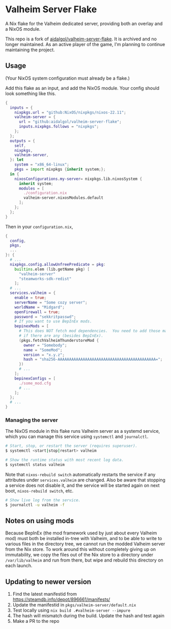 # Valheim Server Flake
A Nix flake for the Valheim dedicated server, providing both an overlay and a NixOS module.

This repo is a fork of [aidalgol/valheim-server-flake](https://github.com/aidalgol/valheim-server-flake). It is archived and no longer maintained.
As an active player of the game, I'm planning to continue maintaining the project.

## Usage
(Your NixOS system configuration must already be a flake.)

Add this flake as an input, and add the NixOS module.  Your config should look something like this.
```nix
{
  inputs = {
    nixpkgs.url = "github:NixOS/nixpkgs/nixos-22.11";
    valheim-server = {
      url = "github:aidalgol/valheim-server-flake";
      inputs.nixpkgs.follows = "nixpkgs";
    };
  };
  outputs = {
    self,
    nixpkgs,
    valheim-server,
  }: let
    system = "x86_64-linux";
    pkgs = import nixpkgs {inherit system;};
  in {
    nixosConfigurations.my-server= nixpkgs.lib.nixosSystem {
      inherit system;
      modules = [
        ./configuration.nix
        valheim-server.nixosModules.default
      ];
    };
  };
}
```

Then in your `configuration.nix`,
```nix
{
  config,
  pkgs,
  ...  
}: {
  # ...
  nixpkgs.config.allowUnfreePredicate = pkg:
    builtins.elem (lib.getName pkg) [
      "valheim-server"
      "steamworks-sdk-redist"
    ];
  # ...
  services.valheim = {
    enable = true;
    serverName = "Some cozy server";
    worldName = "Midgard";
    openFirewall = true;
    password = "sekkritpasswd";
    # If you want to use BepInEx mods.
    bepinexMods = [
      # This does NOT fetch mod dependencies.  You need to add those manually,
      # if there are any (besides BepInEx).
      (pkgs.fetchValheimThunderstoreMod {
        owner = "Somebody";
        name = "SomeMod";
        version = "x.y.z";
        hash = "sha256-AAAAAAAAAAAAAAAAAAAAAAAAAAAAAAAAAAAAAAAAAAA=";
      })
      # ...
    ];
    bepinexConfigs = [
      ./some_mod.cfg
      # ...
    ];
  };
  # ...
}
```

### Managing the server
The NixOS module in this flake runs Valheim server as a systemd service, which you can manage this service using `systemctl` and `journalctl`.

```sh
# Start, stop, or restart the server (requires superuser).
$ systemctl <start|stop|restart> valheim
```

```sh
# Show the runtime status with most recent log data. 
$ systemctl status valheim
```
Note that `nixos-rebuild switch` automatically restarts the service if any attributes under `services.valheim` are changed.  Also be aware that stopping a service does not disable it, and the service will be started again on next boot, `nixos-rebuild switch`, etc.

```sh
# Show live log from the service.
$ journalctl -u valheim -f
```

## Notes on using mods
Because BepInEx (the mod framework used by just about every Valheim mod) must both be installed in-tree with Valheim, and to be able to write to various files in the directory tree, we cannot run the modded Valheim server from the Nix store.  To work around this without completely giving up on immutability, we copy the files out of the Nix store to a directory under `/var/lib/valheim` and run from there, but wipe and rebuild this directory on each launch.

## Updating to newer version

1. Find the latest manifestid from <https://steamdb.info/depot/896661/manifests/>
2. Update the manifestid in `pkgs/valheim-server/default.nix`
3. Test locally using `nix build .#valheim-server --impure`
4. The hash will mismatch during the build. Update the hash and test again
5. Make a PR to the repo
